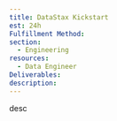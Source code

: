 ```yaml
---
title: DataStax Kickstart
est: 24h
Fulfillment Method: 
section:
  - Engineering
resources:
  - Data Engineer
Deliverables:  
description: 
---
```


desc